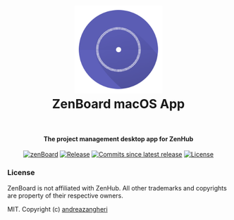 <h1 align="center">
  <br>
  <a href="https://github.com/andreazangheri"><img src="https://raw.githubusercontent.com/andreazangheri/zen-board/master/assets/icon.png" alt="ZenBoard" width="200"></a>
  <br>
  ZenBoard macOS App
  <br>
  <br>
</h1>

<h4 align="center">The project management desktop app for ZenHub</h4>

<p align="center">
  <a href="https://github.com/andreazangheri/zen-board"><img src="https://img.shields.io/badge/macos-ZenBoard-5e60ba.svg" alt="zenBoard"></a>
  <a href="https://github.com/andreazangheri/zen-board/releases"><img src="https://img.shields.io/github/release/andreazangheri/zen-board.svg" alt="Release"></a>
  <a href="#"><img src="https://img.shields.io/github/commits-since/andreazangheri/zen-board/latest.svg" alt="Commits since latest release"></a>
  <a href="https://github.com/andreazangheri/zen-board/license"><img src="https://img.shields.io/github/license/andreazangheri/zen-board.svg" alt="License"></a>
</p>

### License

ZenBoard is not affiliated with ZenHub. All other trademarks and copyrights are property of their respective owners.

MIT. Copyright (c) [andreazangheri](https://github.com/andreazangheri)
